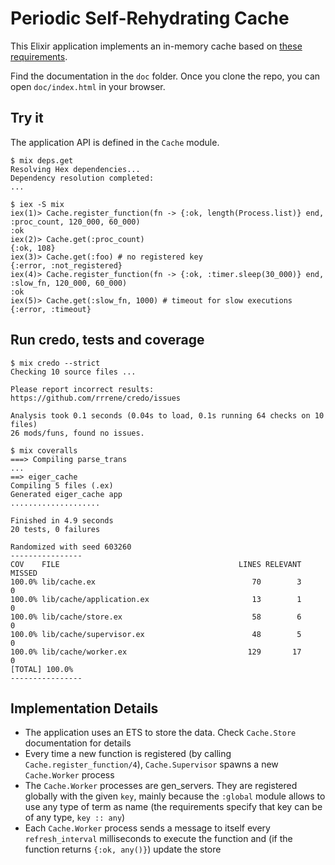 # Periodic Self-Rehydrating Cache

This Elixir application implements an in-memory cache based on [these requirements](https://github.com/eqlabs/recruitment-exercises/blob/master/cache/cache.md).

Find the documentation in the `doc` folder. Once you clone the repo, you can open `doc/index.html` in your browser.

## Try it

The application API is defined in the `Cache` module.

```console
$ mix deps.get
Resolving Hex dependencies...
Dependency resolution completed:
...

$ iex -S mix
iex(1)> Cache.register_function(fn -> {:ok, length(Process.list)} end, :proc_count, 120_000, 60_000)
:ok
iex(2)> Cache.get(:proc_count)
{:ok, 108}
iex(3)> Cache.get(:foo) # no registered key
{:error, :not_registered}
iex(4)> Cache.register_function(fn -> {:ok, :timer.sleep(30_000)} end, :slow_fn, 120_000, 60_000)
:ok
iex(5)> Cache.get(:slow_fn, 1000) # timeout for slow executions
{:error, :timeout}

```

## Run credo, tests and coverage

```console
$ mix credo --strict
Checking 10 source files ...

Please report incorrect results: https://github.com/rrrene/credo/issues

Analysis took 0.1 seconds (0.04s to load, 0.1s running 64 checks on 10 files)
26 mods/funs, found no issues.
```

```console
$ mix coveralls
===> Compiling parse_trans
...
==> eiger_cache
Compiling 5 files (.ex)
Generated eiger_cache app
....................

Finished in 4.9 seconds
20 tests, 0 failures

Randomized with seed 603260
----------------
COV    FILE                                        LINES RELEVANT   MISSED
100.0% lib/cache.ex                                   70        3        0
100.0% lib/cache/application.ex                       13        1        0
100.0% lib/cache/store.ex                             58        6        0
100.0% lib/cache/supervisor.ex                        48        5        0
100.0% lib/cache/worker.ex                           129       17        0
[TOTAL] 100.0%
----------------
```

## Implementation Details

* The application uses an ETS to store the data. Check `Cache.Store` documentation for details
* Every time a new function is registered (by calling `Cache.register_function/4`), `Cache.Supervisor` spawns
a new `Cache.Worker` process
* The `Cache.Worker` processes are gen_servers. They are registered globally with the given `key`, mainly because the
`:global` module allows to use any type of term as name (the requirements specify that key can be of any type, `key :: any`)
* Each `Cache.Worker` process sends a message to itself every `refresh_interval` milliseconds to execute the function and (if
the function returns `{:ok, any()}`) update the store
